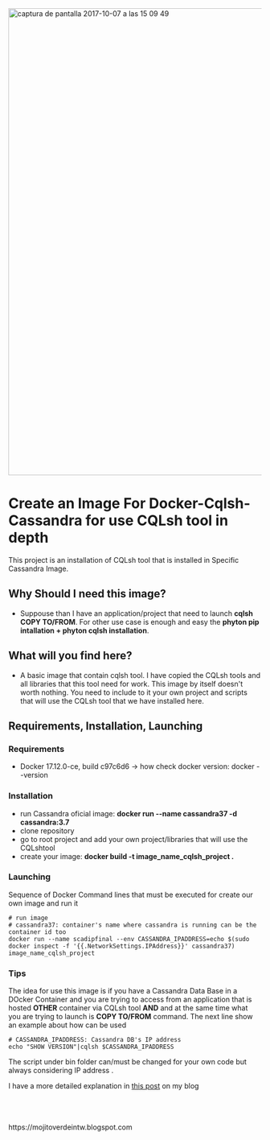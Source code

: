 <img width="928" alt="captura de pantalla 2017-10-07 a las 15 09 49" src="https://user-images.githubusercontent.com/8100363/31313078-665da9a6-abcf-11e7-9266-932880ea6ed2.png">

# Create an Image For Docker-Cqlsh-Cassandra for use CQLsh tool in depth #

This project is an installation of CQLsh tool that is installed in Specific Cassandra Image.

## Why Should I need this image? ##

* Suppouse than I have an application/project that need to launch **cqlsh COPY TO/FROM**. For other use case 
  is enough and easy the **phyton pip intallation + phyton cqlsh installation**.  

## What will you find here? ##

* A basic image that contain cqlsh tool. I have copied the CQLsh tools and all libraries that this tool need for work.
  This image by itself doesn't worth nothing. You need to include to it your own project and scripts that will use the CQLsh 
  tool that we have installed here. 
   
## Requirements, Installation, Launching ##

### Requirements ###

* Docker 17.12.0-ce, build c97c6d6 -> how check docker version: docker --version

### Installation ###

* run Cassandra oficial image: **docker run --name cassandra37 -d cassandra:3.7**
* clone repository
* go to root project and add your own project/libraries that will use the CQLshtool 
* create your image: **docker build -t image_name_cqlsh_project .**

### Launching ###

Sequence of Docker Command lines that must be executed for create our own image and run it 

```
# run image 
# cassandra37: container's name where cassandra is running can be the container id too 
docker run --name scadipfinal --env CASSANDRA_IPADDRESS=echo $(sudo docker inspect -f '{{.NetworkSettings.IPAddress}}' cassandra37) image_name_cqlsh_project

```
### Tips ###

The idea for use this image is if you have a Cassandra Data Base in a DOcker Container and you are trying to 
access from an application that is hosted **OTHER** container via CQLsh tool **AND** and at the same time what you 
are trying to launch is **COPY TO/FROM** command.
The next line show an example about how can be used 

```
# CASSANDRA_IPADDRESS: Cassandra DB's IP address 
echo "SHOW VERSION"|cqlsh $CASSANDRA_IPADDRESS

```
The script under bin folder can/must be changed for your own code but always considering IP address . 

I have a more detailed explanation in [this post](https://mojitoverdeintw.blogspot.com/2018/07/relationship-between-docker-cqlsh.html) on my blog


<br>
<br>
<br>
https://mojitoverdeintw.blogspot.com 

